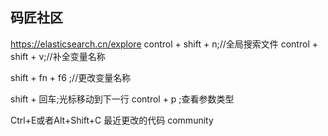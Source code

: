 ## 码匠社区
https://elasticsearch.cn/explore
control + shift + n;//全局搜索文件
control + shift + v;//补全变量名称

shift + fn + f6 ;//更改变量名称

shift + 回车;光标移动到下一行
control + p ;查看参数类型

Ctrl+E或者Alt+Shift+C  最近更改的代码
community